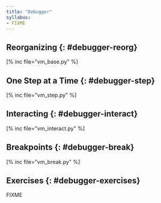 ```yaml
---
title: "Debugger"
syllabus:
- FIXME
---
```


## Reorganizing {: #debugger-reorg}

[% inc file="vm_base.py" %]

## One Step at a Time {: #debugger-step}

[% inc file="vm_step.py" %]

## Interacting {: #debugger-interact}

[% inc file="vm_interact.py" %]

## Breakpoints {: #debugger-break}

[% inc file="vm_break.py" %]

## Exercises {: #debugger-exercises}

FIXME
